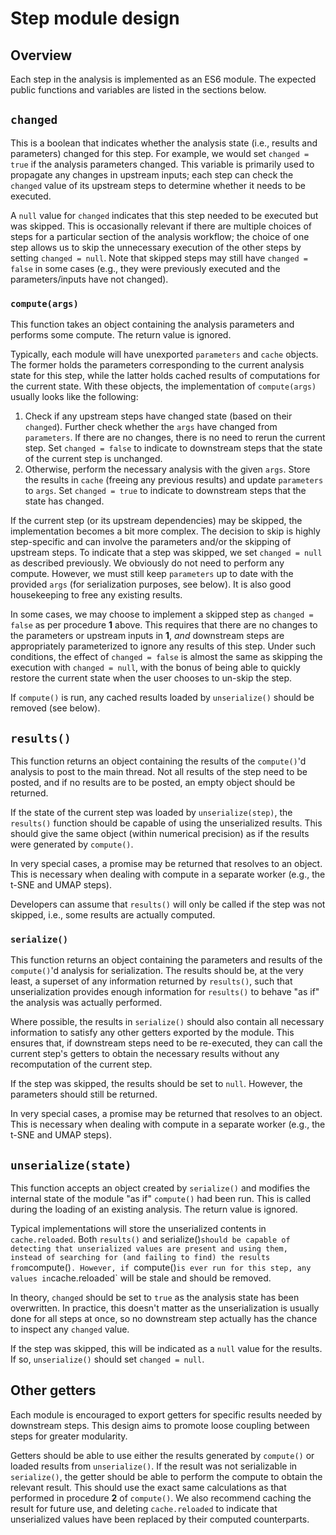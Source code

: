 # Step module design 

## Overview

Each step in the analysis is implemented as an ES6 module.
The expected public functions and variables are listed in the sections below.

## `changed`

This is a boolean that indicates whether the analysis state (i.e., results and parameters) changed for this step.
For example, we would set `changed = true` if the analysis parameters changed.
This variable is primarily used to propagate any changes in upstream inputs;
each step can check the `changed` value of its upstream steps to determine whether it needs to be executed.

A `null` value for `changed` indicates that this step needed to be executed but was skipped.
This is occasionally relevant if there are multiple choices of steps for a particular section of the analysis workflow;
the choice of one step allows us to skip the unnecessary execution of the other steps by setting `changed = null`.
Note that skipped steps may still have `changed = false` in some cases (e.g., they were previously executed and the parameters/inputs have not changed).

### `compute(args)`

This function takes an object containing the analysis parameters and performs some compute.
The return value is ignored.

Typically, each module will have unexported `parameters` and `cache` objects.
The former holds the parameters corresponding to the current analysis state for this step,
while the latter holds cached results of computations for the current state.
With these objects, the implementation of `compute(args)` usually looks like the following: 

1. Check if any upstream steps have changed state (based on their `changed`).
   Further check whether the `args` have changed from `parameters`.
   If there are no changes, there is no need to rerun the current step.
   Set `changed = false` to indicate to downstream steps that the state of the current step is unchanged.
2. Otherwise, perform the necessary analysis with the given `args`.
   Store the results in `cache` (freeing any previous results) and update `parameters` to `args`.
   Set `changed = true` to indicate to downstream steps that the state has changed.

If the current step (or its upstream dependencies) may be skipped, the implementation becomes a bit more complex.
The decision to skip is highly step-specific and can involve the parameters and/or the skipping of upstream steps.
To indicate that a step was skipped, we set `changed = null` as described previously.
We obviously do not need to perform any compute.
However, we must still keep `parameters` up to date with the provided `args` (for serialization purposes, see below).
It is also good housekeeping to free any existing results.

In some cases, we may choose to implement a skipped step as `changed = false` as per procedure **1** above.
This requires that there are no changes to the parameters or upstream inputs in **1**, 
_and_ downstream steps are appropriately parameterized to ignore any results of this step.
Under such conditions, the effect of `changed = false` is almost the same as skipping the execution with `changed = null`,
with the bonus of being able to quickly restore the current state when the user chooses to un-skip the step.

If `compute()` is run, any cached results loaded by `unserialize()` should be removed (see below).

## `results()`

This function returns an object containing the results of the `compute()`'d analysis to post to the main thread.
Not all results of the step need to be posted, and if no results are to be posted, an empty object should be returned.

If the state of the current step was loaded by `unserialize(step)`, the `results()` function should be capable of using the unserialized results.
This should give the same object (within numerical precision) as if the results were generated by `compute()`.

In very special cases, a promise may be returned that resolves to an object.
This is necessary when dealing with compute in a separate worker (e.g., the t-SNE and UMAP steps).

Developers can assume that `results()` will only be called if the step was not skipped, i.e., some results are actually computed.

### `serialize()`

This function returns an object containing the parameters and results of the `compute()`'d analysis for serialization.
The results should be, at the very least, a superset of any information returned by `results()`,
such that unserialization provides enough information for `results()` to behave "as if" the analysis was actually performed.

Where possible, the results in `serialize()` should also contain all necessary information to satisfy any other getters exported by the module.
This ensures that, if downstream steps need to be re-executed, they can call the current step's getters to obtain the necessary results without any recomputation of the current step.

If the step was skipped, the results should be set to `null`.
However, the parameters should still be returned.

In very special cases, a promise may be returned that resolves to an object.
This is necessary when dealing with compute in a separate worker (e.g., the t-SNE and UMAP steps).

## `unserialize(state)`

This function accepts an object created by `serialize()` and modifies the internal state of the module "as if" `compute()` had been run.
This is called during the loading of an existing analysis.
The return value is ignored.

Typical implementations will store the unserialized contents in `cache.reloaded`.
Both `results()` and serialize()` should be capable of detecting that unserialized values are present and using them, 
instead of searching for (and failing to find) the results from `compute()`.
However, if `compute()` is ever run for this step, any values in `cache.reloaded` will be stale and should be removed.

In theory, `changed` should be set to `true` as the analysis state has been overwritten.
In practice, this doesn't matter as the unserialization is usually done for all steps at once,
so no downstream step actually has the chance to inspect any `changed` value.

If the step was skipped, this will be indicated as a `null` value for the results.
If so, `unserialize()` should set `changed = null`.

## Other getters

Each module is encouraged to export getters for specific results needed by downstream steps.
This design aims to promote loose coupling between steps for greater modularity.

Getters should be able to use either the results generated by `compute()` or loaded results from `unserialize()`.
If the result was not serializable in `serialize()`, the getter should be able to perform the compute to obtain the relevant result.
This should use the exact same calculations as that performed in procedure **2** of `compute()`.
We also recommend caching the result for future use, and deleting `cache.reloaded` to indicate that unserialized values have been replaced by their computed counterparts.

